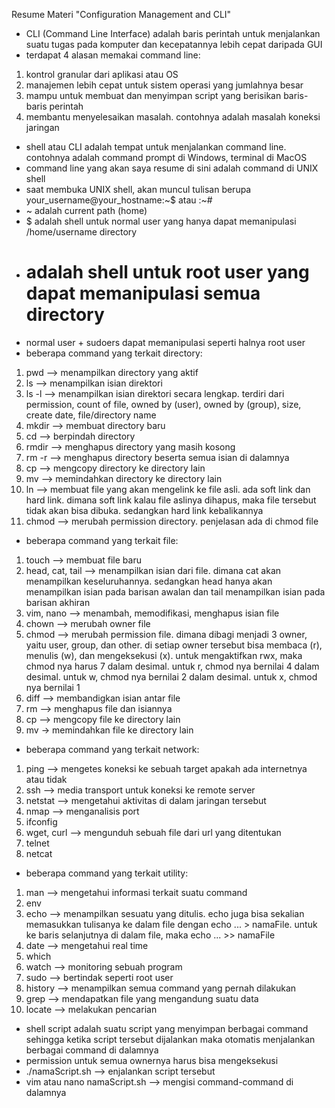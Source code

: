 Resume Materi "Configuration Management and CLI"
- CLI (Command Line Interface) adalah baris perintah untuk menjalankan suatu tugas pada komputer dan kecepatannya lebih cepat daripada GUI
- terdapat 4 alasan memakai command line:
1. kontrol granular dari aplikasi atau OS
2. manajemen lebih cepat untuk sistem operasi yang jumlahnya besar
3. mampu untuk membuat dan menyimpan script yang berisikan baris-baris perintah
4. membantu menyelesaikan masalah. contohnya adalah masalah koneksi jaringan
- shell atau CLI adalah tempat untuk menjalankan command line. contohnya adalah command prompt di Windows, terminal di MacOS
- command line yang akan saya resume di sini adalah command di UNIX shell
- saat membuka UNIX shell, akan muncul tulisan berupa your_username@your_hostname:~$ atau :~#
- ~ adalah current path (home)
- $ adalah shell untuk normal user yang hanya dapat memanipulasi /home/username directory
- # adalah shell untuk root user yang dapat memanipulasi semua directory
- normal user + sudoers dapat memanipulasi seperti halnya root user
- beberapa command yang terkait directory:
1. pwd --> menampilkan directory yang aktif
2. ls --> menampilkan isian direktori
3. ls -l --> menampilkan isian direktori secara lengkap. terdiri dari permission, count of file, owned by (user), owned by (group), size, create date, file/directory name
4. mkdir --> membuat directory baru
5. cd --> berpindah directory
6. rmdir --> menghapus directory yang masih kosong
7. rm -r --> menghapus directory beserta semua isian di dalamnya
8. cp --> mengcopy directory ke directory lain
9. mv --> memindahkan directory ke directory lain
10. ln --> membuat file yang akan mengelink ke file asli. ada soft link dan hard link. dimana soft link kalau file aslinya dihapus, maka file tersebut tidak akan bisa dibuka. sedangkan hard link kebalikannya
11. chmod --> merubah permission directory. penjelasan ada di chmod file
- beberapa command yang terkait file:
1. touch --> membuat file baru
2. head, cat, tail --> menampilkan isian dari file. dimana cat akan menampilkan keseluruhannya. sedangkan head hanya akan menampilkan isian pada barisan awalan dan tail menampilkan isian pada barisan akhiran
3. vim, nano --> menambah, memodifikasi, menghapus isian file
4. chown --> merubah owner file
5. chmod --> merubah permission file. dimana dibagi menjadi 3 owner, yaitu user, group, dan other. di setiap owner tersebut bisa membaca (r), menulis (w), dan mengeksekusi (x). untuk mengaktifkan rwx, maka chmod nya harus 7 dalam desimal. untuk r, chmod nya bernilai 4 dalam desimal. untuk w, chmod nya bernilai 2 dalam desimal. untuk x, chmod nya bernilai 1
6. diff --> membandigkan isian antar file
7. rm --> menghapus file dan isiannya
8. cp --> mengcopy file ke directory lain
9. mv -> memindahkan file ke directory lain
- beberapa command yang terkait network:
1. ping --> mengetes koneksi ke sebuah target apakah ada internetnya atau tidak
2. ssh --> media transport untuk koneksi ke remote server
3. netstat --> mengetahui aktivitas di dalam jaringan tersebut
4. nmap --> menganalisis port
5. ifconfig
6. wget, curl --> mengunduh sebuah file dari url yang ditentukan
7. telnet
8. netcat
- beberapa command yang terkait utility:
1. man --> mengetahui informasi terkait suatu command
2. env
3. echo --> menampilkan sesuatu yang ditulis. echo juga bisa sekalian memasukkan tulisanya ke dalam file dengan echo ... > namaFile. untuk ke baris selanjutnya di dalam file, maka echo ... >> namaFile
4. date --> mengetahui real time
5. which
6. watch --> monitoring sebuah program
7. sudo --> bertindak seperti root user
8. history --> menampilkan semua command yang pernah dilakukan
9. grep --> mendapatkan file yang mengandung suatu data
10. locate --> melakukan pencarian
- shell script adalah suatu script yang menyimpan berbagai command sehingga ketika script tersebut dijalankan maka otomatis menjalankan berbagai command di dalamnya
- permission untuk semua ownernya harus bisa mengeksekusi
- ./namaScript.sh --> enjalankan script tersebut
- vim atau nano namaScript.sh --> mengisi command-command di dalamnya